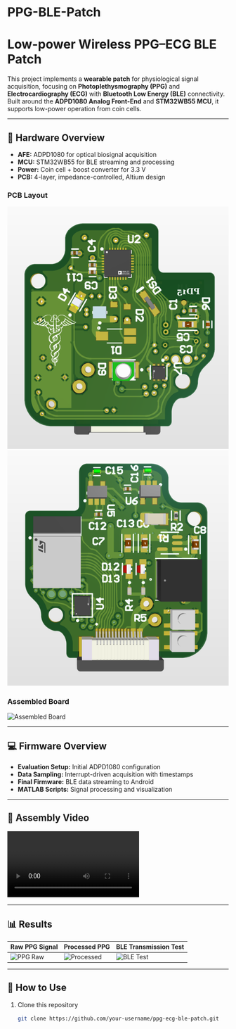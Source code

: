 # PPG-BLE-Patch

# Low-power Wireless PPG–ECG BLE Patch

This project implements a **wearable patch** for physiological signal acquisition, focusing on **Photoplethysmography (PPG)** and **Electrocardiography (ECG)** with **Bluetooth Low Energy (BLE)** connectivity.  
Built around the **ADPD1080 Analog Front-End** and **STM32WB55 MCU**, it supports low-power operation from coin cells.

---

## 🔧 Hardware Overview
- **AFE:** ADPD1080 for optical biosignal acquisition  
- **MCU:** STM32WB55 for BLE streaming and processing  
- **Power:** Coin cell + boost converter for 3.3 V  
- **PCB:** 4-layer, impedance-controlled, Altium design  

### PCB Layout
![PCB Layout TOP](Images%20and%20Videos/PPGLEDside.png)
![PCB Layout Back](Images%20and%20Videos/PPGModuleSide.png)

### Assembled Board
![Assembled Board](Images%20and%20Videos/Assembly_Images/assembled_board.png)

---

## 💻 Firmware Overview
- **Evaluation Setup:** Initial ADPD1080 configuration  
- **Data Sampling:** Interrupt-driven acquisition with timestamps  
- **Final Firmware:** BLE data streaming to Android  
- **MATLAB Scripts:** Signal processing and visualization  

---

## 🎥 Assembly Video
![Assembly Video](Images%20and%20Videos/assembly_video.mp4)

---

## 📊 Results

| Raw PPG Signal | Processed PPG | BLE Transmission Test |
|----------------|--------------|-----------------------|
| ![PPG Raw](Results/result_1.png) | ![Processed](Results/result_2.png) | ![BLE Test](Results/result_3.png) |

---

## 🚀 How to Use
1. Clone this repository  
   ```bash
   git clone https://github.com/your-username/ppg-ecg-ble-patch.git
